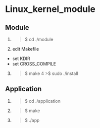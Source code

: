 # Linux_kernel_module

## Module
1. >$ cd ./module
2. edit Makefile
- set KDIR
- set CROSS_COMPILE
3. >$ make
4  >$ sudo ./install

## Application
1. >$ cd ./application
2. >$ make
3. >$ ./app
